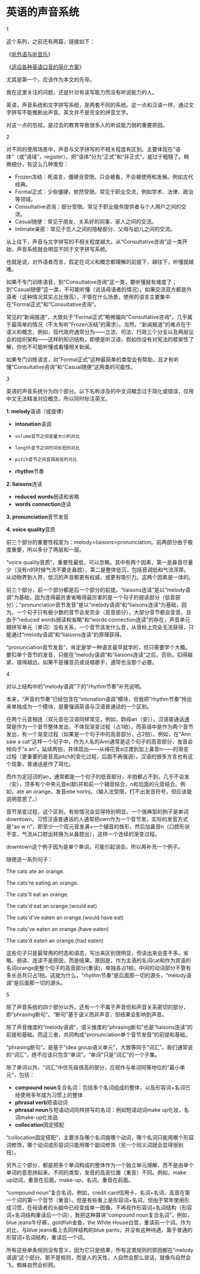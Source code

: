 # 英语的声音系统

1

这个系列，之前还有两篇，链接如下：

《[听外语与听音乐](http://mp.weixin.qq.com/s?__biz=MjM5NzE3MTc4Mg==&mid=2651278889&idx=1&sn=898a2d484c57add18c1d77cfbbd1651f&chksm=bd2de9008a5a601677bac67a91625f72c6d3d401ec9e99dd94b9402970430efd115f6ba9d0b3&scene=21#wechat_redirect)》  


《[适应各种英语口音的简化方案](http://mp.weixin.qq.com/s?__biz=MjM5NzE3MTc4Mg==&mid=2651278907&idx=1&sn=4d887b793106f1396430cba98b7fa376&chksm=bd2de9128a5a60040099a39fa084baf0c9123db56167a89d320bb5640695469fb8b2e578cc03&scene=21#wechat_redirect)》  


尤其是第一个，应该作为本文的先导。  


我在这里关注的问题，还是针对有读写能力而没有听说能力的人。

英语，声音系统和文字拼写系统，是两套不同的系统。这一点和汉语一样，通过文字拼写不能推断出声音。英文并不是完全的拼音文字。

对这一点的忽视，是过去的教育导致很多人的听说能力弱的重要原因。

2

对不同的使用场景中，声音与文字拼写的不相关程度有区别。主要体现在“语体”（或“语域”，register）。把“语体”分为“正式”和“非正式”，是过于粗糙了。稍微细分，有这么几种类型：

* Frozen冻结：死语言，僵硬且受限。只会被看，不会被使用和发展。例如古代经典。
* Formal正式：少些僵硬，依然受限。常见于职业交流，例如学术、法律、政治等领域。
* Consultative咨询：部分受限。常见于职业服务提供者与个人用户之间的交流。
* Casual随便：常见于朋友、关系好的同事、家人之间的交流。
* Intimate亲密：常见于恋人之间的隐秘部分、父母与幼儿之间的交流。

从上往下，声音与文字拼写的不相关程度越大。从“Consultative咨询”这一类开始，声音系统就会明显不同于文字拼写系统。

也就是说，对外语者而言，假定在词义和概念都理解的前提下，越往下，听懂就越难。

如果不专门训练语音，到“Consultative咨询”这一类，要听懂就有难度了；到“Casual随便”这一类，不可能听懂（说话母语者的情况）。如果交流双方都是外语者（这种情况其实占比很高），不管在什么场景，使用的语言主要集中在“Formal正式”和“Consultative咨询”。

常见的“新闻报道”，大致处于“Formal正式”略微偏向“Consultative咨询”，几乎属于最简单的情况（不太有听“Frozen冻结”的需求）。当然，“新闻报道”的难点在于语义和概念，例如，现代政府通常分为——立法、司法、行政三个分支以及两层议会的组织架构——这样的知识结构，即使是听汉语，假如你没有对宪法的框架性了解，你也不可能听懂或看懂相关新闻。

如果专门训练语言，对“Formal正式”这种最简单的类型会有帮助，且才有听懂“Consultative咨询”和“Casual随便”这两类的可能性。

3

英语的声音系统分为四个部分。以下名称涉及的中文词概念过于简化或错误，仅用中文无法精准对应概念，所以同时标注英文。

**1. melody**语调（或旋律）

* **intonation**语调
*     volume音节之间音量大小的对比
*     length音节之间时间长短的对比
*     pitch音节之间音调高低的对比
* **rhythm**节奏

**2. liaisons**连读

* **reduced words**弱读和省略
* **words connection**连读

**3. pronunciation**音节发音

**4. voice quality**音质

前三个部分的重要性程度为：melody&gt;liaisons&gt;pronunciation。前两部分由于极度重要，所以多分了两层和一层。

“voice quality音质”，重要性最低，可以忽略。其中有两个因素，第一是鼻音尽量少（没有n的时候气流不要走鼻腔），第二是整体低沉，包括音调低和气流浑厚。从动物界到人界，低沉的声音都更有权威，或更有吸引力。这两个因素是一体的。

前三个部分，前一个部分都是后一个部分的前提。“liaisons连读”是以“melody语调”为基础，因为连得最厉害省略得最厉害的是一个句子的弱读部分（低音部分）；“pronunciation音节发音”是以“melody语调”和“liaisons连读”为基础，因为，一个句子只有极少数的音节会发完全（高音部分），大部分音节都会变音，且由于“reduced words弱读和省略”和“words connection连读”的存在，声音单元跟拼写单元（单词）没有关系，一个音节该发什么音，从音标上完全无法获得，只能通过“melody语调”和“liaisons连读”的原理获得。

“pronunciation音节发音”，肯定是学一种语言最早就学的，但只需要学个大概。要扣单个音节的发音，只能在“melody语调”和“liaisons连读”之后，否则，扣得越紧，错得越远。如果不是播音员或说唱歌手，通常也没那个必要。

4

对以上结构中的“melody语调”下的“rhythm节奏”补充说明。

本来，“声音的节奏”已经包含在“intonation语调”模块，但我把“rhythm节奏”拎出来单独成为一个模块，是要强调英语与汉语普通话的一个区别。

在两个元音相连（双元音在汉语同样常见，例如，韵母an（安）），汉语普通话通常是作为一个音节整体发出，不体现渐变过程（占1拍），而英语中是作为两个音节发出，有一个渐变过程（如果是一个句子中的高音部分，占2拍）。例如，在“Ann saw a  cat”这样一个句子中，作为人名的Ann通常是这个句子的高音部分，发音会倾向于“a  an”，延续两拍，并体现出——从梅花音a过渡到加上鼻音n——的渐变过程（更重要的是音高pitch的变化过程，后面不再强调）。汉语的很多方言也有这个现象，普通话是作了简化。

而作为定冠词的an，通常都是一个句子的低音部分，半拍都占不到，几乎不会发（安），顶多有个中央元音e\(额\)并和前一个辅音结合，n和后面的元音结合。例如，ate an orange，发音eite norinj。（输入法受限，打不出发音符号，但应该能说明意思了。）

音节渐变过程，这个区别，有些情况会显得特别明显。一个很典型的例子是单词downtown，习惯汉语普通话的人通常把own作为一个音节发，实际的发音方式是“ao w n”，即至少一个双元音发满+一个辅音的唇形，然后加鼻音n（口腔形状不变，气流从口腔出转换为从鼻腔出），这样一个连续的渐变过程。

downtown这个例子因为是单个单词，可能引起误会。所以再补充一个例子。

随便造一系列句子：

The cats ate an orange.

The cats're eating an orange.

The cats'll eat an orange.

The cats'd eat an orange.\(would eat\)

The cats'd've eaten an orange.\(would have eat\) 

The cats've eaten an orange.\(have eaten\)

The cats'd eaten an orange.\(had eaten\)

这些句子只是最常用的时态和语态，写出来区别很明显，但读出来会差不多。省略、弱读、连读不是原因，而是结果。原因是，作为主语的名词cat和作为宾语的名词orange是整个句子的高音部分\(重读\)，单独各占1拍，中间的动词部分不管有多长总共只占1拍。这就为什么，“rhythm节奏”是后面那一切的源头，“melody语调”是后面那一切的源头。

5

除了声音系统的四个部分以外，还有一个不属于声音但和声音关系密切的部分，即“phrasing断句”。“断句”基于语义而非声音，但结果会影响到声音。

除了声音维度的“melody语调”，语义维度的“phrasing断句”也是“liaisons连读”的前提和基础。而这三者，共同构成“pronunciation单个音节发音”的前提和基础。

“phrasing断句”，是基于“idea group语义单元”，大致等同于“词汇”。我们通常说的“词汇”，绝不应该只包含“单词”。“单词”只是“词汇”的一个子集。

除了单词以外，“词汇”中优先级很高的部分，应视作与单词同等地位的“最小单元”，包括：

* **compound noun**复合名词：包括多个名词组成的整体，以及形容词+名词已经使用多年成为习惯上的整体
* **phrasal verb**短语动词
* **phrasal noun**与短语动词同样拼写的名词：例如短语动词make up化妆，名词make-up化妆品
* **collocation**固定搭配

“collocation固定搭配”，主要涉及哪个名词接哪个动词，哪个名词只能用哪个形容词修饰，哪个动词或形容词只能用哪个副词修饰（另一个同义词就会显得很别扭）。

另外三个部分，都是把多个单词构成的整体作为一个独立单元理解，而不是由单个单词的意思拼起来。不同的类型，发音的高音位置（重音）不同。例如，make up动词，重音在后面，make-up，名词，重音在前面。

“compound noun”复合名词，例如，credit card信用卡，名词+名词，高音在第一个词的第一个音节（重音）。但是有些看上是形容词+名词，但由于常年使用形成习惯，在母语者的头脑中已经变成单一图像，不再视作形容词+名词结构（形容词+名词结构重读后一个词），我把这种算进“compound noun复合名词”，例如，blue jeans牛仔裤，goldfish金鱼，the White House白宫，重读前一个词。作为对比，与blue jeans看上去同样结构的blue pants，并没有这种待遇，属于普通的形容词+名词结构，重读后一个词。

所有这些单条规则没有意义，因为它只是结果，所有这类规则的原因都在“melody语调”这个部分。那不是规则，而是人的天性，人自然会那么说话，就像鸟自然会飞，蜘蛛自然会织网。

